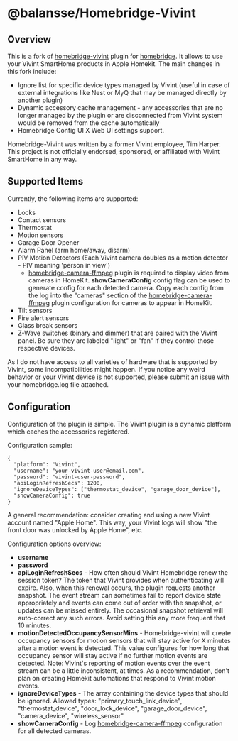 # @balansse/Homebridge-Vivint

## Overview

This is a fork of [homebridge-vivint](https://github.com/timcharper/homebridge-vivint) plugin for [homebridge](https://github.com/nfarina/homebridge).
It allows to use your Vivint SmartHome products in Apple Homekit. The main changes in this fork include:
  * Ignore list for specific device types managed by Vivint (useful in case of external integrations like Nest or MyQ that may be managed directly by another plugin) 
  * Dynamic accessory cache management - any accessories that are no longer managed by the plugin or are disconnected from Vivint system would be removed from the cache automatically
  * Homebridge Config UI X Web UI settings support.

Homebridge-Vivint was written by a former Vivint employee, Tim Harper. This project is not officially endorsed, sponsored, or affiliated with Vivint SmartHome in any way.

## Supported Items

Currently, the following items are supported:

* Locks
* Contact sensors
* Thermostat
* Motion sensors
* Garage Door Opener
* Alarm Panel (arm home/away, disarm)
* PIV Motion Detectors (Each Vivint camera doubles as a motion detector - PIV meaning 'person in view')
  * [homebridge-camera-ffmpeg](https://github.com/Sunoo/homebridge-camera-ffmpeg) plugin is required to display video from cameras in HomeKit. **showCameraConfig** config flag can be used to generate config for each detected camera. Copy each config from the log into the "cameras" section of the [homebridge-camera-ffmpeg](https://github.com/Sunoo/homebridge-camera-ffmpeg) plugin configuration for cameras to appear in HomeKit.
* Tilt sensors
* Fire alert sensors
* Glass break sensors
* Z-Wave switches (binary and dimmer) that are paired with the Vivint panel. Be sure they are labeled "light" or "fan" if they control those respective devices.

As I do not have access to all varieties of hardware that is supported by Vivint, some incompatibilities might happen. If you notice any weird behavior or your Vivint device is not supported, please submit an issue with your homebridge.log file attached.

## Configuration

Configuration of the plugin is simple. The Vivint plugin is a dynamic platform which caches the accessories registered.

Configuration sample:

    {
      "platform": "Vivint",
      "username": "your-vivint-user@email.com",
      "password": "vivint-user-password",
      "apiLoginRefreshSecs": 1200,
      "ignoreDeviceTypes": ["thermostat_device", "garage_door_device"],
      "showCameraConfig": true
    }

A general recommendation: consider creating and using a new Vivint account named "Apple Home". This way, your Vivint logs will show "the front door was unlocked by Apple Home", etc.

Configuration options overview:

* **username**
* **password**
* **apiLoginRefreshSecs** - How often should Vivint Homebridge renew the session token? The token that Vivint provides when authenticating will expire. Also, when this renewal occurs, the plugin requests another snapshot. The event stream can sometimes fail to report device state appropriately and events can come out of order with the snapshot, or updates can be missed entirely. The occasional snapshot retrieval will auto-correct any such errors. Avoid setting this any more frequent that 10 minutes.
* **motionDetectedOccupancySensorMins** - Homebridge-vivint will create occupancy sensors for motion sensors that will stay active for X minutes after a motion event is detected. This value configures for how long that occupancy sensor will stay active if no further motion events are detected. Note: Vivint's reporting of motion events over the event stream can be a little inconsistent, at times. As a recommendation, don't plan on creating Homekit automations that respond to Vivint motion events.
* **ignoreDeviceTypes** - The array containing the device types that should be ignored. Allowed types: "primary_touch_link_device", "thermostat_device", "door_lock_device", "garage_door_device", "camera_device", "wireless_sensor"
* **showCameraConfig** - Log [homebridge-camera-ffmpeg](https://github.com/Sunoo/homebridge-camera-ffmpeg) configuration for all detected cameras.
